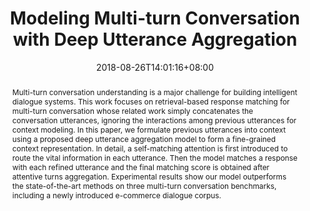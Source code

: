 ---
# Documentation: https://sourcethemes.com/academic/docs/managing-content/

title: "Modeling Multi-turn Conversation with Deep Utterance Aggregation"
authors: 
- <b> Jiangtong Li* </b>
- Zhuosheng Zhang*
- Pengfei Zhu
- Hai Zhao
- Gongshen Liu.
date: 2018-08-26T14:01:16+08:00
doi: ""

# Schedule page publish date (NOT publication's date).
publishDate: 2020-03-29T14:01:16+08:00

# Publication type.
# Legend: 0 = Uncategorized; 1 = Conference paper; 2 = Journal article;
# 3 = Preprint / Working Paper; 4 = Report; 5 = Book; 6 = Book section;
# 7 = Thesis; 8 = Patent
publication_types: ["1"]

# Publication name and optional abbreviated publication name.
publication: Proceedings of the 27th International Conference on Computational Linguistics (COLING2018)
publication_short: ""

abstract: "Multi-turn conversation understanding is a major challenge for building intelligent dialogue systems.
This work focuses on retrieval-based response matching for multi-turn conversation whose
related work simply concatenates the conversation utterances, ignoring the interactions among
previous utterances for context modeling. In this paper, we formulate previous utterances into
context using a proposed deep utterance aggregation model to form a fine-grained context representation.
In detail, a self-matching attention is first introduced to route the vital information
in each utterance. Then the model matches a response with each refined utterance and the final
matching score is obtained after attentive turns aggregation. Experimental results show our
model outperforms the state-of-the-art methods on three multi-turn conversation benchmarks,
including a newly introduced e-commerce dialogue corpus."

# Summary. An optional shortened abstract.
summary: ""

tags: []
categories: []
featured: false

# Custom links (optional).
#   Uncomment and edit lines below to show custom links.
# links:
# - name: Follow
#   url: https://twitter.com
#   icon_pack: fab
#   icon: twitter

url_pdf: 
url_code: https://github.com/Jiangtong-Li/DeepUtteranceAggregation
url_dataset: https://drive.google.com/file/d/154J-neBo20ABtSmJDvm7DK0eTuieAuvw/view?usp=sharing
url_poster:
url_project:
url_slides:
url_source:
url_video:

# Featured image
# To use, add an image named `featured.jpg/png` to your page's folder. 
# Focal points: Smart, Center, TopLeft, Top, TopRight, Left, Right, BottomLeft, Bottom, BottomRight.
image:
  caption: "Model Structure"
  focal_point: "Right"
  preview_only: True

# Associated Projects (optional).
#   Associate this publication with one or more of your projects.
#   Simply enter your project's folder or file name without extension.
#   E.g. `internal-project` references `content/project/internal-project/index.md`.
#   Otherwise, set `projects: []`.
projects: []

# Slides (optional).
#   Associate this publication with Markdown slides.
#   Simply enter your slide deck's filename without extension.
#   E.g. `slides: "example"` references `content/slides/example/index.md`.
#   Otherwise, set `slides: ""`.
slides: ""
---